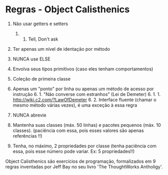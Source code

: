 # Regras - Object Calisthenics

1. Não usar getters e setters
   1. 1. Tell, Don't ask
2.  Ter apenas um nível de identação por método
3.  NUNCA use ELSE
4.  Envolva seus tipos primitivos (caso eles tenham comportamentos)
5.  Coleção de primeira classe
6.  Apenas um "ponto" por linha ou apenas um método de acesso por instrução
    6. 1. "Não converse com estranhos" (Lei de Demeter) 
          6. 1. 1. http://wiki.c2.com/?LawOfDemeter
    6. 2. Interface fluente (chamar o mesmo método várias vezes), é uma exceção à essa regra
   
7. NUNCA abrevie 
8. Mantenha suas classes (máx. 50 linhas) e pacotes pequenos (máx. 10 classes). (paciência com essa, pois esses valores são apenas referências !!)
   
9.  Tenha, no máximo, 2 propriedades por classe (tenha paciência com essa, pois esse número pode variar. Ex: 5 propriedades!!)

Object Calisthenics são exercícios de programação, formalizados em 9 regras inventadas por Jeff Bay no seu livro 'The ThoughtWorks Antholigy'.